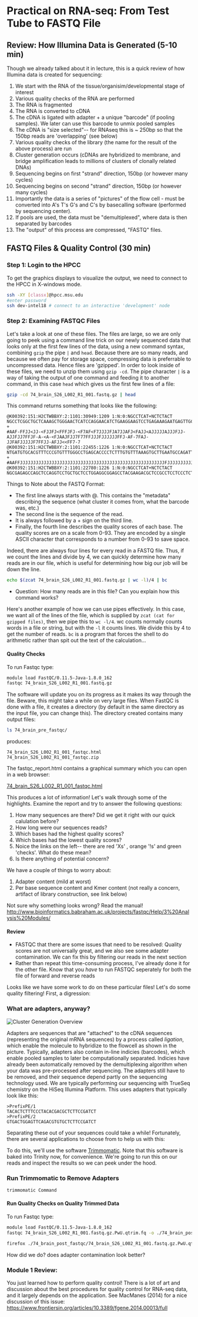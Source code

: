 # Practical on RNA-seq: From Test Tube to FASTQ File

## Review: How Illumina Data is Generated (5-10 min)

Though we already talked about it in lecture, this is a quick review of how Illumina data is created for sequencing:

1.	We start with the RNA of the tissue/organisim/developmental stage of interest
2.	Various quality checks of the RNA are performed  
3.	The RNA is fragmented  
4.	The RNA is converted to cDNA    
5.	The cDNA is ligated with adapter + a unique "barcode" (if pooling samples).  We later can use this barcode to unmix pooled samples  
6.	The cDNA is "size selected"-- for RNAseq this is ~ 250bp so that the 150bp reads are 'overlapping' (see below)  
7.	Various quality checks of the library (the name for the result of the above process) are run  
8.	Cluster generation occurs (cDNAs are hybridized to membrane, and bridge amplification leads to millions of clusters of clonally related DNAs)  
9.	Sequencing begins on first "strand" direction, 150bp (or however many cycles)  
10.	Sequencing begins on second "strand" direction, 150bp (or however many cycles)  
11.	Importantly the data is a series of "pictures" of the flow cell - must be converted into A's T's G's and C's by basecalling software (performed by sequencing center).  
12.	If pools are used, the data must be "demultiplexed", where data is then separated by barcodes  
13.	The "output" of this process are compressed, "FASTQ" files.


## FASTQ Files & Quality Control (30 min)

### Step 1: Login to the HPCC

To get the graphics displays to visualize the output, we need to connect to the HPCC in X-windows mode.

```bash
ssh -XY [classx]@hpcc.msu.edu
#enter password
ssh dev-intel18 # connect to an interactive 'development' node
```

### Step 2: Examining FASTQC Files
Let's take a look at one of these files.  The files are large, so we are only going to peek using a command line trick on our newly sequenced data that looks only at the first few lines of the data, using a new command syntax, combining `gzip` the pipe `|` and `head`.  Because there are so many reads, and because we often pay for storage space, compressing data is preferrable to uncompressed data.  Hence files are 'gzipped'.  In order to look inside of these files, we need to unzip them using `gzip -cd`.  The pipe character `|` is a way of taking the output of one command and feeding it to another command, in this case `head` which gives us the first few lines of a file:


```bash
gzip -cd 74_brain_S26_L002_R1_001.fastq.gz | head
```

This command returns something that looks like the following:

```
@K00392:151:H2CTWBBXY:2:1101:30949:1209 1:N:0:NGCCTCAT+NCTCTACT
NGCCTCGGCTGCTCAAAGCTGGGAACTCATCCAGGAACATCTGAAGGAAGTCCTGAGAAAGAATGAGTTGCCCATGGAATCTCATCACGAAGACTCTGAGGAAGCCCAAGAACTCGTTCTCGCCCACCTCACTGGCCAGGAACCTCAGTA
+
#AAF-FFJJ<JJ-<FJJFJ<FFFJFJ-<F7AF<F7JJJJFJA7JJAFJ<FAJJ<AJJJJJAJJJFJJ-AJJFJJ7FFJF-A-<A-<FJAAJFJJ7F77FFJJJFJJJJJJFFJ-AF-7FAJ-JJFAFJJJJJF7FFJJ-AFJJ<<FF7-7
@K00392:151:H2CTWBBXY:2:1101:22455:1226 1:N:0:NGCCTCAT+NCTCTACT
NTGATGTGCACGTTTCCCGTGTTTGGGCCTGAGCACCCCTCTTTGTGTTTAAAGTGCTTGAATGCCAGATTAAGGACTTCATGGACTAATGCCTCTGGAACAGGATGAAGAGGAATCTGTTTTAAAACTTCCACTGAAACTAAACAAAAG
+
#AAFFJJJJJJJJJJJJJJJJJJJJJJJJJJJJJJJJJJJJJJJJJJJJJJJJJJJJJJJFJJJJJJJJJJJJJJJFJJJJJJJFJJJJJJJJJJJFJJJJJJJJJJJJJJJJJFJJJJJJJJFJJJJJFJJJFJJFJJJJJJJJJJJJJ
@K00392:151:H2CTWBBXY:2:1101:22780:1226 1:N:0:NGCCTCAT+NCTCTACT
NGCGAGAGCCAGCTCCAGGTCCTGCTGCTCCTGGAGGCGGAGCCTACGAAGACGCTCCGCCTCCTCCCTCTTACTCTCACGCTTGGCCCATTCCAGCTGCTCCGTTTCACTTCCGAAGCCTCTAAGGTCGGTAAACGCGGCGGGAGCCAT
```

Things to Note about the FASTQ Format:
+ The first line always starts with @.  This contains the "metadata" describing the sequence (what cluster it comes from, what the barcode was, etc.)
+ The second line is the sequence of the read.
+ It is always followed by a + sign on the third line.
+ Finally, the fourth line describes the quality scores of each base.  The quality scores are on a scale from 0-93.  They are encoded by a single ASCII character that corresponds to a number from 0-93 to save space.

Indeed, there are always four lines for every read in a FASTQ file.  Thus, if we count the lines and divide by 4, we can quickly determine how many reads are in our file, which is useful for determining how big our job will be down the line.  

```bash
echo $(zcat 74_brain_S26_L002_R1_001.fastq.gz | wc -l)/4 | bc
```
+ Question: How many reads are in this file?  Can you explain how this command works?

Here's another example of how we can use pipes effectively.  In this case, we want all of the lines of the file, which is supplied by `zcat (cat for gzipped files)`, then we pipe this to `wc -l/4`.  wc counts normally counts words in a file or string, but with the `-l` it counts lines.  We divide this by 4 to get the number of reads.  `bc` is a program that forces the shell to do arithmetic rather than spit out the text of the calculation...

#### Quality Checks

To run Fastqc type:

```bash
module load FastQC/0.11.5-Java-1.8.0_162
fastqc 74_brain_S26_L002_R1_001.fastq.gz
```

The software will update you on its progress as it makes its way through the file.
Beware, this might take a while on very large files.  When FastQC is done with a file, it creates a directory (by default in the same directory as the input file, you can change this).  The directory created contains many output files:

```bash
ls 74_brain_pre_fastqc/
```
produces:

```
74_brain_S26_L002_R1_001_fastqc.html  74_brain_S26_L002_R1_001_fastqc.zip
```

The fastqc_report.html contains a graphical summary which you can open in a web browser:

[74_brain_S26_L002_R1_001_fastqc.html](https://efishgenomics.integrativebiology.msu.edu/2019workshop/74_brain_pre_fastqc/74_brain_S26_L002_R1_001_fastqc.html)


This produces a lot of information!  Let's walk through some of the highlights.  Examine the report and try to answer the following questions:

1. How many sequences are there?  Did we get it right with our quick calulation before?
2. How long were our sequences reads?
3. Which bases had the highest quality scores?
4. Which bases had the lowest quality scores?
5.  Noice the links on the left-- there are red 'Xs' , orange '!s' and green 'checks'.  What do these mean?
5. Is there anything of potential concern?


We have a couple of things to worry about:
1. Adapter content (mild at worst)
2. Per base sequence content and Kmer content (not really a concern, artifact of library construction, see link below)


Not sure why something looks wrong?  Read the manual!
http://www.bioinformatics.babraham.ac.uk/projects/fastqc/Help/3%20Analysis%20Modules/

#### Review
+ FASTQC that there are some issues that need to be resolved: Quality scores are not universally great, and we also see some adapter contamination.  We can fix this by filtering our reads in the next section
+ Rather than repeat this time-consuming process, I've already done it for the other file.  Know that you *have* to run FASTQC seperately for both the file of forward and reverse reads

Looks like we have some work to do on these particular files!  Let's do some quality filtering!  First, a digression:


### What are adapters, anyway?


![Cluster Generation Overview](http://tucf-genomics.tufts.edu/images/faq02_pic01.jpg?1378237298)

Adapters are sequences that are "attached" to the cDNA sequences (representing the original mRNA sequences) by a process called <i>ligation</i>, which enable the molecule to hybridize to the flowcell as shown in the picture.  Typically, adapters also contain in-line indicies (barcodes), which enable pooled samples to later be computationally separated.  Indicies have already been automatically removed by the demultiplexing algorithm when your data was pre-processed after sequencing.  The adapters still have to be removed, and their sequence depend partly on the sequencing technology used.  We are typically performing our sequencing with TrueSeq chemistry on the HiSeq Illumina Platform. This uses adapters that typically look like this:

	>PrefixPE/1
	TACACTCTTTCCCTACACGACGCTCTTCCGATCT
	>PrefixPE/2
	GTGACTGGAGTTCAGACGTGTGCTCTTCCGATCT

Separating these out of your sequences could take a while!  Fortunately, there are several applications to choose from to help us with this:

To do this, we'll use the software [Trimmomatic](http://www.usadellab.org/cms/?page=trimmomatic). Note that this software is  baked into Trinity now, for convenience.  We're going to run this on our reads and inspect the results so we can peek under the hood.

### Run Trimmomatic to Remove Adapters

```bash
trimmomatic Command
````
#### Run Quality Checks on Quality Trimmed Data

To run Fastqc type:

```bash
module load FastQC/0.11.5-Java-1.8.0_162
fastqc 74_brain_S26_L002_R1_001.fastq.gz.PwU.qtrim.fq -o ./74_brain_post_fastqc/
```

```bash
firefox ./74_brain_post_fastqc/74_brain_S26_L002_R1_001.fastq.gz.PwU.qtrim_fastqc.html
```
How did we do?  does adapter contamination look better?


### Module 1 Review:
You just learned how to perform quality control!  There is a lot of art and discussion about the best procedures for quality control for RNA-seq data, and it largely depends on the application.  See MacManes (2014) for a nice discussion of this issue: https://www.frontiersin.org/articles/10.3389/fgene.2014.00013/full
